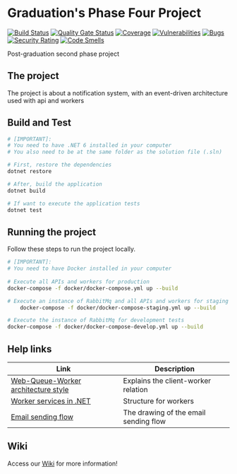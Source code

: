 # Graduation's Phase Four Project
[![Build Status](https://dev.azure.com/fiap-net-group/FIAP/_apis/build/status%2Fgraduation-phase-four?branchName=main)](https://dev.azure.com/fiap-net-group/FIAP/_build/latest?definitionId=5&branchName=main)
[![Quality Gate Status](https://sonarcloud.io/api/project_badges/measure?project=fiap-net-group_graduation-phase-four&metric=alert_status)](https://sonarcloud.io/summary/new_code?id=fiap-net-group_graduation-phase-four)
[![Coverage](https://sonarcloud.io/api/project_badges/measure?project=fiap-net-group_graduation-phase-four&metric=coverage)](https://sonarcloud.io/summary/new_code?id=fiap-net-group_graduation-phase-four)
[![Vulnerabilities](https://sonarcloud.io/api/project_badges/measure?project=fiap-net-group_graduation-phase-four&metric=vulnerabilities)](https://sonarcloud.io/summary/new_code?id=fiap-net-group_graduation-phase-four)
[![Bugs](https://sonarcloud.io/api/project_badges/measure?project=fiap-net-group_graduation-phase-four&metric=bugs)](https://sonarcloud.io/summary/new_code?id=fiap-net-group_graduation-phase-four)
[![Security Rating](https://sonarcloud.io/api/project_badges/measure?project=fiap-net-group_graduation-phase-four&metric=security_rating)](https://sonarcloud.io/summary/new_code?id=fiap-net-group_graduation-phase-four)
[![Code Smells](https://sonarcloud.io/api/project_badges/measure?project=fiap-net-group_graduation-phase-four&metric=code_smells)](https://sonarcloud.io/summary/new_code?id=fiap-net-group_graduation-phase-four)

Post-graduation second phase project

## The project
The project is about a notification system, with an event-driven architecture used with api and workers

## Build and Test
```bash
# [IMPORTANT]:
# You need to have .NET 6 installed in your computer
# You also need to be at the same folder as the solution file (.sln)

# First, restore the dependencies
dotnet restore

# After, build the application
dotnet build

# If want to execute the application tests
dotnet test
```

## Running the project
Follow these steps to run the project locally.
```bash
# [IMPORTANT]:
# You need to have Docker installed in your computer
	
# Execute all APIs and workers for production
docker-compose -f docker/docker-compose.yml up --build 

# Execute an instance of RabbitMq and all APIs and workers for staging
	docker-compose -f docker/docker-compose-staging.yml up --build

# Execute the instance of RabbitMq for development tests
docker-compose -f docker/docker-compose-develop.yml up --build
```

## Help links
| Link | Description |
|------|-------------|
| [Web-Queue-Worker architecture style](https://learn.microsoft.com/en-us/azure/architecture/guide/architecture-styles/web-queue-worker) | Explains the client-worker relation
| [Worker services in .NET](https://learn.microsoft.com/en-us/dotnet/core/extensions/workers?pivots=dotnet-6-0) | Structure for workers
| [Email sending flow](/docs/send-email-flow.png) | The drawing of the email sending flow 

## Wiki
Access our [Wiki](https://dev.azure.com/fiap-net-group/FIAP/_wiki/wikis/FIAP.wiki/26/Graduation-Phase-Four) for more information!
